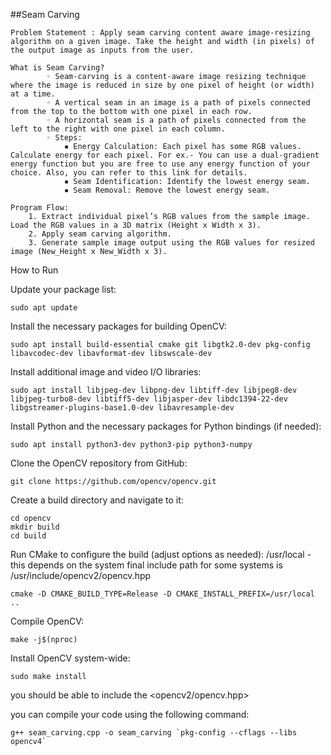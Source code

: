 ##Seam Carving
```
Problem Statement : Apply seam carving content aware image-resizing algorithm on a given image. Take the height and width (in pixels) of the output image as inputs from the user.

What is Seam Carving?
        ◦ Seam-carving is a content-aware image resizing technique where the image is reduced in size by one pixel of height (or width) at a time.
        ◦ A vertical seam in an image is a path of pixels connected from the top to the bottom with one pixel in each row.
        ◦ A horizontal seam is a path of pixels connected from the left to the right with one pixel in each column.
        ◦ Steps:
            ▪ Energy Calculation: Each pixel has some RGB values. Calculate energy for each pixel. For ex.- You can use a dual-gradient energy function but you are free to use any energy function of your choice. Also, you can refer to this link for details.
            ▪ Seam Identification: Identify the lowest energy seam.
            ▪ Seam Removal: Remove the lowest energy seam.

Program Flow:
    1. Extract individual pixel’s RGB values from the sample image. Load the RGB values in a 3D matrix (Height x Width x 3).
    2. Apply seam carving algorithm.
    3. Generate sample image output using the RGB values for resized image (New_Height x New_Width x 3).

```

How to Run

Update your package list:
```
sudo apt update
```
Install the necessary packages for building OpenCV:
```
sudo apt install build-essential cmake git libgtk2.0-dev pkg-config libavcodec-dev libavformat-dev libswscale-dev
```
Install additional image and video I/O libraries:
```
sudo apt install libjpeg-dev libpng-dev libtiff-dev libjpeg8-dev libjpeg-turbo8-dev libtiff5-dev libjasper-dev libdc1394-22-dev libgstreamer-plugins-base1.0-dev libavresample-dev
```
Install Python and the necessary packages for Python bindings (if needed):
```
sudo apt install python3-dev python3-pip python3-numpy
```
Clone the OpenCV repository from GitHub:
```
git clone https://github.com/opencv/opencv.git
```
Create a build directory and navigate to it:
```
cd opencv
mkdir build
cd build
```
Run CMake to configure the build (adjust options as needed):
/usr/local - this depends on the system final include path for some systems is /usr/include/opencv2/opencv.hpp
```
cmake -D CMAKE_BUILD_TYPE=Release -D CMAKE_INSTALL_PREFIX=/usr/local ..
```
Compile OpenCV:
```
make -j$(nproc)
```

Install OpenCV system-wide:
```
sudo make install
```
you should be able to include the <opencv2/opencv.hpp>

you can compile your code using the following command:
```
g++ seam_carving.cpp -o seam_carving `pkg-config --cflags --libs opencv4`
```


